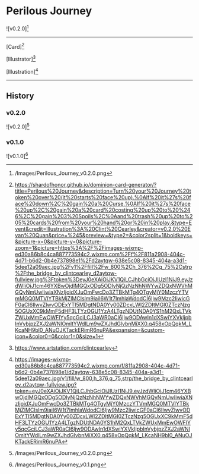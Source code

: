 # Perilous Journey

![v0.2.0][^v0.2.0]

---

[Card][^Card]

[Illustrator][^Illustrator]

[Illustration][^Illustration]

---

## History

### v0.2.0

![v0.2.0][^v0.2.0]

### v0.1.0

![v0.1.0][^v0.1.0]

[^Card]: https://shardofhonor.github.io/dominion-card-generator/?title=Perilous%20Journey&description=Turn%20your%20Journey%20token%20over%20(it%20starts%20face%20up).%0AIf%20it%27s%20face%20down%2C%20gain%20a%20Curse.%0AIf%20it%27s%20face%20up%2C%20gain%20a%20card%20costing%20up%20to%20%246%2C%20gain%203%20Spoils%2C%0Aand%20trash%20up%20to%205%20cards%20from%20your%20hand%20or%20in%20play.&type=Event&credit=Illustration%3A%20Clint%20Cearley&creator=v0.2.0%20Evan%20Quan&price=%245&preview=&type2=&color2split=1&boldkeys=&picture-x=0&picture-y=0&picture-zoom=1&picture=https%3A%2F%2Fimages-wixmp-ed30a86b8c4ca887773594c2.wixmp.com%2Ff%2F811a2908-404c-4d71-b6d2-0b4e737898e1%2Fd2aytqw-638e5c08-8345-404a-a3d1-5dee12a09aec.jpg%2Fv1%2Ffill%2Fw_800%2Ch_376%2Cq_75%2Cstrp%2Fthe_bridge_by_clintcearley_d2aytqw-fullview.jpg%3Ftoken%3DeyJ0eXAiOiJKV1QiLCJhbGciOiJIUzI1NiJ9.eyJzdWIiOiJ1cm46YXBwOjdlMGQxODg5ODIyNjQzNzNhNWYwZDQxNWVhMGQyNmUwIiwiaXNzIjoidXJuOmFwcDo3ZTBkMTg4OTgyMjY0MzczYTVmMGQ0MTVlYTBkMjZlMCIsIm9iaiI6W1t7ImhlaWdodCI6Ijw9Mzc2IiwicGF0aCI6IlwvZlwvODExYTI5MDgtNDA0Yy00ZDcxLWI2ZDItMGI0ZTczNzg5OGUxXC9kMmF5dHF3LTYzOGU1YzA4LTgzNDUtNDA0YS1hM2QxLTVkZWUxMmEwOWFlYy5qcGciLCJ3aWR0aCI6Ijw9ODAwIn1dXSwiYXVkIjpbInVybjpzZXJ2aWNlOmltYWdlLm9wZXJhdGlvbnMiXX0.q458xOpQqkM_LKcaNH9bl0_ANuOJKTackERimR6nuPA&expansion=&custom-icon=&color0=0&color1=0&size=1
[^Illustrator]: https://www.artstation.com/clintcearley
[^Illustration]: https://images-wixmp-ed30a86b8c4ca887773594c2.wixmp.com/f/811a2908-404c-4d71-b6d2-0b4e737898e1/d2aytqw-638e5c08-8345-404a-a3d1-5dee12a09aec.jpg/v1/fill/w_800,h_376,q_75,strp/the_bridge_by_clintcearley_d2aytqw-fullview.jpg?token=eyJ0eXAiOiJKV1QiLCJhbGciOiJIUzI1NiJ9.eyJzdWIiOiJ1cm46YXBwOjdlMGQxODg5ODIyNjQzNzNhNWYwZDQxNWVhMGQyNmUwIiwiaXNzIjoidXJuOmFwcDo3ZTBkMTg4OTgyMjY0MzczYTVmMGQ0MTVlYTBkMjZlMCIsIm9iaiI6W1t7ImhlaWdodCI6Ijw9Mzc2IiwicGF0aCI6IlwvZlwvODExYTI5MDgtNDA0Yy00ZDcxLWI2ZDItMGI0ZTczNzg5OGUxXC9kMmF5dHF3LTYzOGU1YzA4LTgzNDUtNDA0YS1hM2QxLTVkZWUxMmEwOWFlYy5qcGciLCJ3aWR0aCI6Ijw9ODAwIn1dXSwiYXVkIjpbInVybjpzZXJ2aWNlOmltYWdlLm9wZXJhdGlvbnMiXX0.q458xOpQqkM_LKcaNH9bl0_ANuOJKTackERimR6nuPA
[^v0.1.0]: /Images/Perilous_Journey_v0.1.png
[^v0.2.0]: /Images/Perilous_Journey_v0.2.0.png
